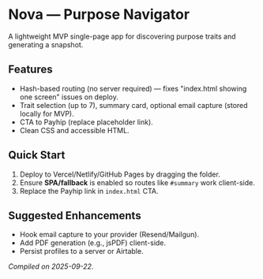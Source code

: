 # Nova — Purpose Navigator

A lightweight MVP single-page app for discovering purpose traits and generating a snapshot.

## Features
- Hash-based routing (no server required) — fixes "index.html showing one screen" issues on deploy.
- Trait selection (up to 7), summary card, optional email capture (stored locally for MVP).
- CTA to Payhip (replace placeholder link).
- Clean CSS and accessible HTML.

## Quick Start
1. Deploy to Vercel/Netlify/GitHub Pages by dragging the folder.
2. Ensure **SPA/fallback** is enabled so routes like `#summary` work client-side.
3. Replace the Payhip link in `index.html` CTA.

## Suggested Enhancements
- Hook email capture to your provider (Resend/Mailgun).
- Add PDF generation (e.g., jsPDF) client-side.
- Persist profiles to a server or Airtable.

_Compiled on 2025-09-22._
